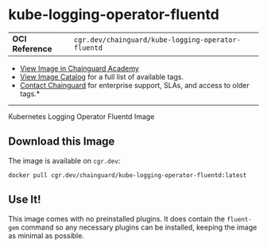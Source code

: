 <!--monopod:start-->
# kube-logging-operator-fluentd
| | |
| - | - |
| **OCI Reference** | `cgr.dev/chainguard/kube-logging-operator-fluentd` |


* [View Image in Chainguard Academy](https://edu.chainguard.dev/chainguard/chainguard-images/reference/kube-logging-operator-fluentd/overview/)
* [View Image Catalog](https://console.enforce.dev/images/catalog) for a full list of available tags.
* [Contact Chainguard](https://www.chainguard.dev/chainguard-images) for enterprise support, SLAs, and access to older tags.*

---
<!--monopod:end-->

<!--overview:start-->
Kubernetes Logging Operator Fluentd Image
<!--overview:end-->

<!--getting:start-->
## Download this Image
The image is available on `cgr.dev`:

```
docker pull cgr.dev/chainguard/kube-logging-operator-fluentd:latest
```
<!--getting:end-->

<!--body:start-->
## Use It!

This image comes with no preinstalled plugins. It does contain the `fluent-gem` command so any necessary plugins can
be installed, keeping the image as minimal as possible.
<!--body:end-->
